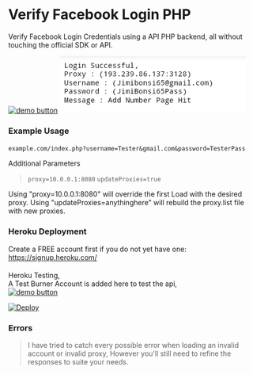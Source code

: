 # Verify Facebook Login PHP
Verify Facebook Login Credentials using a API PHP backend, all without touching the official SDK or API.
   
[![demo button](https://i.imgur.com/3Ugm8J7.jpg)](https://fblogon.herokuapp.com/?updateProxies=true&username=Jimibonsi65@gmail.com&password=JimiBonsi65Pass) 
![screen](Screenshot_2021-01-21-09-26-52.jpg)

### Example Usage    
`example.com/index.php?username=Tester&gmail.com&password=TesterPass`
  
Additional Parameters   
> `proxy=10.0.0.1:8080`
> `updateProxies=true`

Using "proxy=10.0.0.1:8080" will override the first Load with the desired proxy.
Using "updateProxies=anythinghere" will rebuild the proxy.list file with new proxies.
    
   
### Heroku Deployment    
Create a FREE account first if you do not yet have one:   
https://signup.heroku.com/     
    
####    
Heroku Testing,   
A Test Burner Account is added here to test the api,      
[![demo button](https://i.imgur.com/3Ugm8J7.jpg)](https://fblogon.herokuapp.com/?updateProxies=true&username=Jimibonsi65@gmail.com&password=JimiBonsi65Pass) 



[![Deploy](https://www.herokucdn.com/deploy/button.svg)](https://heroku.com/deploy)        
   

### Errors  
> I have tried to catch every possible error when loading an invalid account or invalid proxy, However you'll still need to refine the responses to suite your needs.
